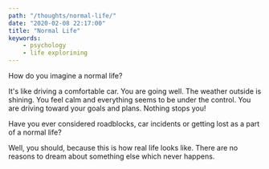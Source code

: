 ```yaml
---
path: "/thoughts/normal-life/"
date: "2020-02-08 22:17:00"
title: "Normal Life"
keywords:
    - psychology
    - life explorining
---
```


How do you imagine a normal life?

It's like driving a comfortable car. You are going well. The weather outside is shining.
You feel calm and everything seems to be under the control. You are driving toward your goals and plans.
Nothing stops you!

Have you ever considered roadblocks, car incidents or getting lost as a part of a normal life?

Well, you should, because this is how real life looks like. There are no reasons to dream about something else which never happens.
